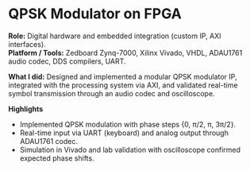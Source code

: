 # QPSK Modulator on FPGA

**Role:** Digital hardware and embedded integration (custom IP, AXI interfaces).  
**Platform / Tools:** Zedboard Zynq-7000, Xilinx Vivado, VHDL, ADAU1761 audio codec, DDS compilers, UART.  

**What I did:** Designed and implemented a modular QPSK modulator IP, integrated with the processing system via AXI, and validated real-time symbol transmission through an audio codec and oscilloscope.

**Highlights**
- Implemented QPSK modulation with phase steps {0, π/2, π, 3π/2}.
- Real-time input via UART (keyboard) and analog output through ADAU1761 codec.
- Simulation in Vivado and lab validation with oscilloscope confirmed expected phase shifts.
